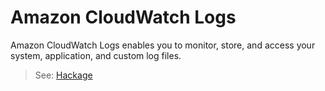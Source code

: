 # Amazon CloudWatch Logs

Amazon CloudWatch Logs enables you to monitor, store, and access your system, application, and custom log files.

> See: [Hackage](hackage.haskell.org/package/amazonka-cloudwatch-logs)
